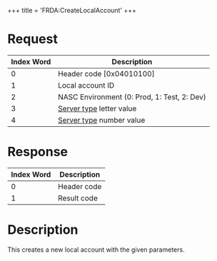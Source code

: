 +++
title = 'FRDA:CreateLocalAccount'
+++

# Request

| Index Word | Description                                                         |
|------------|---------------------------------------------------------------------|
| 0          | Header code \[0x04010100\]                                          |
| 1          | Local account ID                                                    |
| 2          | NASC Environment (0: Prod, 1: Test, 2: Dev)                         |
| 3          | [Server type](Friend_Services#Server_Types "wikilink") letter value |
| 4          | [Server type](Friend_Services#Server_Types "wikilink") number value |

# Response

| Index Word | Description |
|------------|-------------|
| 0          | Header code |
| 1          | Result code |

# Description

This creates a new local account with the given parameters.
